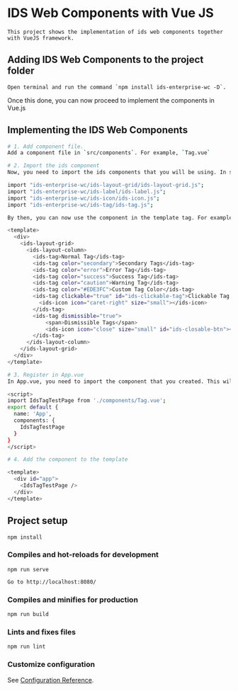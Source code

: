 # IDS Web Components with Vue JS
```
This project shows the implementation of ids web components together with VueJS framework.
```

## Adding IDS Web Components to the project folder
```
Open terminal and run the command `npm install ids-enterprise-wc -D`.
```
Once this done, you can now proceed to implement the components in Vue.js

## Implementing the IDS Web Components
```bash
# 1. Add component file.
Add a component file in `src/components`. For example, `Tag.vue`

# 2. Import the ids component
Now, you need to import the ids components that you will be using. In script tag,

import "ids-enterprise-wc/ids-layout-grid/ids-layout-grid.js";
import "ids-enterprise-wc/ids-label/ids-label.js";
import "ids-enterprise-wc/ids-icon/ids-icon.js";
import "ids-enterprise-wc/ids-tag/ids-tag.js";

By then, you can now use the component in the template tag. For example

<template>
  <div>
    <ids-layout-grid>
      <ids-layout-column>
        <ids-tag>Normal Tag</ids-tag>
        <ids-tag color="secondary">Secondary Tags</ids-tag>
        <ids-tag color="error">Error Tag</ids-tag>
        <ids-tag color="success">Success Tag</ids-tag>
        <ids-tag color="caution">Warning Tag</ids-tag>
        <ids-tag color="#EDE3FC">Custom Tag Color</ids-tag>
        <ids-tag clickable="true" id="ids-clickable-tag">Clickable Tag
          <ids-icon icon="caret-right" size="small"></ids-icon>
        </ids-tag>
        <ids-tag dismissible="true">
            <span>Dismissible Tags</span>
            <ids-icon icon="close" size="small" id="ids-closable-btn"></ids-icon>
        </ids-tag>
      </ids-layout-column>
    </ids-layout-grid>
  </div>
</template>

# 3. Register in App.vue
In App.vue, you need to import the component that you created. This will serve as the entry point to your app.

<script>
import IdsTagTestPage from './components/Tag.vue';
export default {
  name: 'App',
  components: {
    IdsTagTestPage
  }
}
</script>

# 4. Add the component to the template

<template>
  <div id="app">
    <IdsTagTestPage />
  </div>
</template>

```

## Project setup
```
npm install
```

### Compiles and hot-reloads for development
```
npm run serve
```

```
Go to http://localhost:8080/
```

### Compiles and minifies for production
```
npm run build
```

### Lints and fixes files
```
npm run lint
```

### Customize configuration
See [Configuration Reference](https://cli.vuejs.org/config/).

